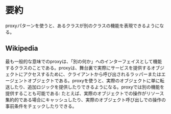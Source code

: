 # 要約
proxyパターンを使うと、あるクラスが別のクラスの機能を表現できるようになる。


## Wikipedia
最も一般的な意味でのproxyは、「別の何か」へのインターフェイスとして機能するクラスのことである。proxyは、舞台裏で実際にサービスを提供するオブジェクトにアクセスするために、クライアントから呼び出されるラッパーまたはエージェントオブジェクトである。proxyを使うと、実際のオブジェクトに単に転送したり、追加ロジックを提供したりできるようになる。proxyでは別の機能を提供することも可能である: たとえば、実際のオブジェクトでの操作がリソース集約的である場合にキャッシュしたり、実際のオブジェクト呼び出しでの操作の事前条件をチェックしたりできる。
